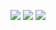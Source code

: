 <p align="center">
  <img src="https://github-readme-stats.vercel.app/api?username=kariaro&show_icons=true&theme=darcula">
  <img src="https://github-readme-stats.vercel.app/api/top-langs/?username=kariaro&layout=compact&card_width=445&theme=dracula">
  <img src="https://github-readme-stats.vercel.app/api/wakatime?username=hardcoded&theme=dracula">
</p>
